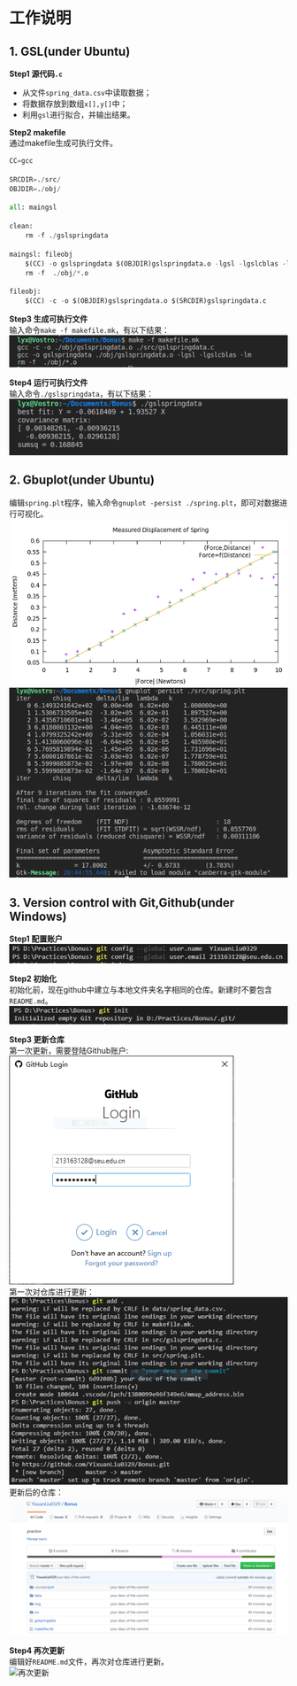 # 工作说明

## 1. GSL(under Ubuntu)

**Step1 源代码`.c`**
* 从文件`spring_data.csv`中读取数据；
* 将数据存放到数组`x[],y[]`中；
* 利用`gsl`进行拟合，并输出结果。

**Step2 makefile**<br>
通过makefile生成可执行文件。
```python
CC=gcc

SRCDIR=./src/
OBJDIR=./obj/

all: maingsl

clean:
	rm -f ./gslspringdata

maingsl: fileobj
	$(CC) -o gslspringdata $(OBJDIR)gslspringdata.o -lgsl -lgslcblas -lm
	rm -f  ./obj/*.o

fileobj:  
	$(CC) -c -o $(OBJDIR)gslspringdata.o $(SRCDIR)gslspringdata.c
```

**Step3 生成可执行文件**<br>
输入命令`make -f makefile.mk`，有以下结果：<br>
![makefile运行结果](./img/makefile.png)

**Step4 运行可执行文件**<br>
输入命令`./gslspringdata`，有以下结果：<br>
![可执行文件](./img/makefileexe.png)


## 2. Gbuplot(under Ubuntu)
编辑`spring.plt`程序，输入命令`gnuplot -persist ./spring.plt`，即可对数据进行可视化。<br>
![命令运行结果](./img/gnuplot1.png)
![数据可视化](./img/gnuplot2.png)


## 3. Version control with Git,Github(under Windows)

**Step1 配置账户**<br>
![配置账户](./img/connectaccount.png)

**Step2 初始化**  <br>
初始化前，现在github中建立与本地文件夹名字相同的仓库。新建时不要包含`README.md`。<br>
![初始化](./img/initialization.png)

**Step3 更新仓库**<br>
第一次更新，需要登陆Github账户:<br>
![Github账户登录](./img/githublogin.png)<br>
第一次对仓库进行更新：<br>
![更新仓库](./img/firstpush.png)<br>
更新后的仓库：<br>
![第一次更新](./img/r1.png)

**Step4 再次更新**<br>
编辑好`README.md`文件，再次对仓库进行更新。<br>
![再次更新](https://github.com/YixuanLiu0329/Bonus/img/r2.png)